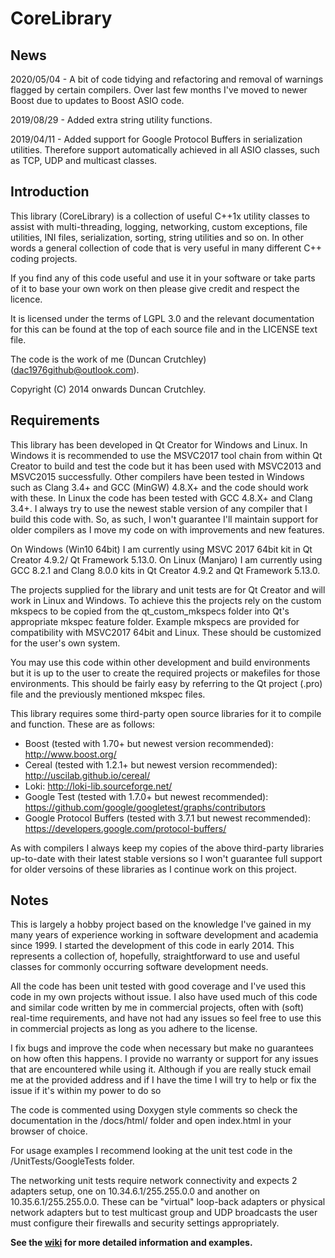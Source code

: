 # CoreLibrary #
## News ##
2020/05/04 - A bit of code tidying and refactoring and removal of warnings flagged by certain compilers. Over last few months I've moved to newer Boost due to updates to Boost ASIO code.

2019/08/29 - Added extra string utility functions.

2019/04/11 - Added support for Google Protocol Buffers in serialization utilities. Therefore support automatically achieved in all ASIO classes, such as TCP, UDP and multicast classes.

## Introduction ##
This library (CoreLibrary) is a collection of useful C++1x utility classes to assist with multi-threading, logging, networking, custom exceptions, file utilities, INI files, serialization, sorting, string utilities and so on. In other words a general collection of code that is very useful in many different C++ coding projects.

If you find any of this code useful and use it in your software or take parts of it to base your own work on then please give credit and respect the licence.

It is licensed under the terms of LGPL 3.0 and the relevant documentation for this can be found at the top of each source file and in the LICENSE text file.

The code is the work of me (Duncan Crutchley) (<dac1976github@outlook.com>).

Copyright (C) 2014 onwards Duncan Crutchley.

## Requirements ##
This library has been developed in Qt Creator for Windows and Linux. In Windows it is recommended to use the MSVC2017 tool chain from within Qt Creator to build and test the code but it has been used with MSVC2013 and MSVC2015 successfully. Other compilers have been tested in Windows such as Clang 3.4+ and GCC (MinGW) 4.8.X+ and the code should work with these. In Linux the code has been tested with GCC 4.8.X+ and Clang 3.4+. I always try to use the newest stable version of any compiler that I build this code with. So, as such, I won't guarantee I'll maintain support for older compilers as I move my code on with improvements and new features.

On Windows (Win10 64bit) I am currently using MSVC 2017 64bit kit in Qt Creator 4.9.2/ Qt Framework 5.13.0. On Linux (Manjaro) I am currently using GCC 8.2.1 and Clang 8.0.0 kits in Qt Creator 4.9.2 and Qt Framework 5.13.0.

The projects supplied for the library and unit tests are for Qt Creator and will work in Linux and Windows. To achieve this the projects rely on the custom mkspecs to be copied from the qt_custom_mkspecs folder into Qt's appropriate mkspec feature folder. Example mkspecs are provided for compatibility with MSVC2017 64bit and Linux. These should be customized for the user's own system.

You may use this code within other development and build environments but it is up to the user to create the required projects or makefiles for those environments. This should be fairly easy by referring to the Qt project (.pro) file and the previously mentioned mkspec files.

This library requires some third-party open source libraries for it to compile and function. These are as follows:

* Boost (tested with 1.70+ but newest version recommended): http://www.boost.org/
* Cereal (tested with 1.2.1+ but newest version recommended): http://uscilab.github.io/cereal/
* Loki: http://loki-lib.sourceforge.net/
* Google Test (tested with 1.7.0+ but newest recommended): https://github.com/google/googletest/graphs/contributors
* Google Protocol Buffers (tested with 3.7.1 but newest recommended): https://developers.google.com/protocol-buffers/ 

As with compilers I always keep my copies of the above third-party libraries up-to-date with their latest stable versions so I won't guarantee full support for older versoins of these libraries as I continue work on this project.

## Notes ##
This is largely a hobby project based on the knowledge I've gained in my many years of experience working in software development and academia since 1999. I started the development of this code in early 2014. This represents a collection of, hopefully, straightforward to use and useful classes for commonly occurring software development needs.

All the code has been unit tested with good coverage and I've used this code in my own projects without issue. I also have used much of this code and similar code written by me in commercial projects, often with (soft) real-time requirements, and have not had any issues so feel free to use this in commercial projects as long as you adhere to the license.

I fix bugs and improve the code when necessary but make no guarantees on how often this happens. I provide no warranty or support for any issues that are encountered while using it. Although if you are really stuck email me at the provided address and if I have the time I will try to help or fix the issue if it's within my power to do so

The code is commented using Doxygen style comments so check the documentation in the /docs/html/ folder and open index.html in your browser of choice.

For usage examples I recommend looking at the unit test code in the /UnitTests/GoogleTests folder.

The networking unit tests require network connectivity and expects 2 adapters setup, one on 10.34.6.1/255.255.0.0 and another on 10.35.6.1/255.255.0.0. These can be "virtual" loop-back adapters or physical network adapters but to test multicast group and UDP broadcasts the user must configure their firewalls and security settings appropriately.

**See the [wiki](https://github.com/dac1976/CoreLibrary/wiki/Home) for more detailed information and examples.**
